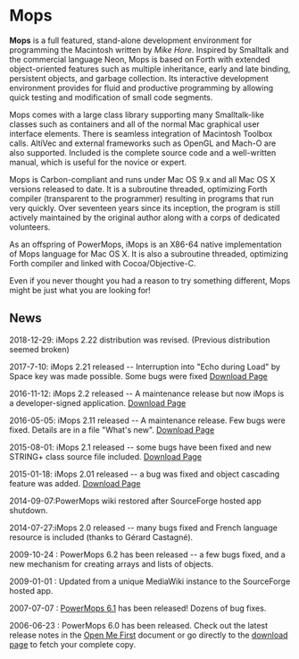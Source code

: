 # Mops

**Mops** is a full featured, stand-alone development environment for
programming the Macintosh written by *Mike Hore*. Inspired by Smalltalk
and the commercial language Neon, Mops is based on Forth with extended
object-oriented features such as multiple inheritance, early and late
binding, persistent objects, and garbage collection. Its interactive
development environment provides for fluid and productive programming by
allowing quick testing and modification of small code segments.

Mops comes with a large class library supporting many Smalltalk-like
classes such as containers and all of the normal Mac graphical user
interface elements. There is seamless integration of Macintosh Toolbox
calls. AltiVec and external frameworks such as OpenGL and Mach-O are
also supported. Included is the complete source code and a well-written
manual, which is useful for the novice or expert.

Mops is Carbon-compliant and runs under Mac OS 9.x and all Mac OS X
versions released to date. It is a subroutine threaded, optimizing Forth
compiler (transparent to the programmer) resulting in programs that run
very quickly. Over seventeen years since its inception, the program is
still actively maintained by the original author along with a corps of
dedicated volunteers.

As an offspring of PowerMops, iMops is an X86-64 native implementation
of Mops language for Mac OS X. It is also a subroutine threaded,
optimizing Forth compiler and linked with Cocoa/Objective-C.

Even if you never thought you had a reason to try something different,
Mops might be just what you are looking for!

News
----

2018-12-29: iMops 2.22 distribution was revised. (Previous distribution seemed broken)


2017-7-10: iMops 2.21 released \-- Interruption into "Echo during Load" by Space key was made possible. Some bugs were fixed [Download Page](http://sourceforge.net/projects/powermops/files/iMops/)


2016-11-12: iMops 2.2 released \-- A maintenance release but now iMops is a developer-signed application. [Download Page](http://sourceforge.net/projects/powermops/files/iMops/)


2016-05-05: iMops 2.11 released \-- A maintenance release. Few bugs were fixed. Details are in a file "What's new". [Download Page](http://sourceforge.net/projects/powermops/files/iMops/)


2015-08-01: iMops 2.1 released \-- some bugs have been fixed and new STRING+ class source file included. [Download Page](http://sourceforge.net/projects/powermops/files/iMops/)


2015-01-18: iMops 2.01 released \-- a bug was fixed and object cascading feature was added. [Download Page](http://sourceforge.net/projects/powermops/files/iMops/)


2014-09-07:PowerMops wiki restored after SourceForge hosted app shutdown.


2014-07-27:iMops 2.0 released \-- many bugs fixed and French language resource is included (thanks to Gérard Castagné).


2009-10-24 : PowerMops 6.2 has been released \-- a few bugs fixed, and a new mechanism for creating arrays and lists of objects.


2009-01-01 : Updated from a unique MediaWiki instance to the SourceForge hosted app.


2007-07-07 : [PowerMops 6.1](http://sourceforge.net/project/showfiles.php?group_id=152075&package_id=168230&release_id=521463) has been released! Dozens of bug fixes.


2006-06-23 : PowerMops 6.0 has been released. Check out the latest release notes in the [Open Me First](OpenMeFirst) document or go directly to the [download page](https://sourceforge.net/projects/powermops/files/) to fetch your complete copy.
